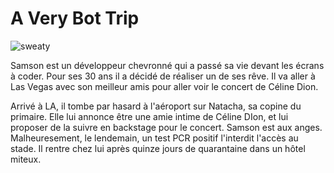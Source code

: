# A Very Bot Trip

![sweaty](https://tenor.com/view/sweaty-dancing-sweat-dance-molly-gif-14389452.gif)

Samson est un développeur chevronné qui a passé sa vie devant les écrans à coder.
Pour ses 30 ans il a décidé de réaliser un de ses rêve.
Il va aller à Las Vegas avec son meilleur amis pour aller voir le concert de Céline Dion.

Arrivé à LA, il tombe par hasard à l'aéroport sur Natacha, sa copine du primaire.
Elle lui annonce être une amie intime de Céline DIon, et lui proposer de la suivre en backstage pour le concert.
Samson est aux anges.
Malheuresement, le lendemain, un test PCR positif l'interdit l'accès au stade.
Il rentre chez lui après quinze jours de quarantaine dans un hôtel miteux.
